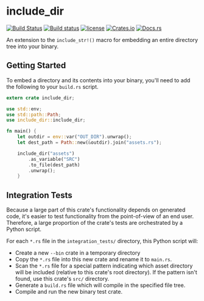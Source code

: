 # include_dir

[![Build Status](https://travis-ci.org/Michael-F-Bryan/include_dir.svg?branch=master)](https://travis-ci.org/Michael-F-Bryan/include_dir)
[![Build status](https://ci.appveyor.com/api/projects/status/3a4actkllivtsytk?svg=true)](https://ci.appveyor.com/project/Michael-F-Bryan/include-dir)
[![license](https://img.shields.io/github/license/michael-f-bryan/include_dir.svg)]()
[![Crates.io](https://img.shields.io/crates/v/include_dir.svg)](https://crates.io/crates/include_dir)
[![Docs.rs](https://docs.rs/include_dir/badge.svg)](https://docs.rs/include_dir/)



An extension to the `include_str!()` macro for embedding an entire directory
tree into your binary.


## Getting Started

To embed a directory and its contents into your binary, you'll need to add the
following to your `build.rs` script.

```rust
extern crate include_dir;

use std::env;
use std::path::Path;
use include_dir::include_dir;

fn main() {
    let outdir = env::var("OUT_DIR").unwrap();
    let dest_path = Path::new(&outdir).join("assets.rs");

    include_dir("assets")
        .as_variable("SRC")
        .to_file(dest_path)
        .unwrap();
    }
```


## Integration Tests

Because a large part of this crate's functionality depends on generated code,
it's easier to test functionality from the point-of-view of an end user.
Therefore, a large proportion of the crate's tests are orchestrated by a
Python script.

For each `*.rs` file in the `integration_tests/` directory, this Python script
will:

- Create a new `--bin` crate in a temporary directory
- Copy the `*.rs` file into this new crate and rename it to `main.rs`.
- Scan the `*.rs` file for a special pattern indicating which asset
  directory will be included (relative to this crate's root directory). If the
  pattern isn't found, use this crate's `src/` directory.
- Generate a `build.rs` file which will compile in the specified file tree.
- Compile and run the new binary test crate.
